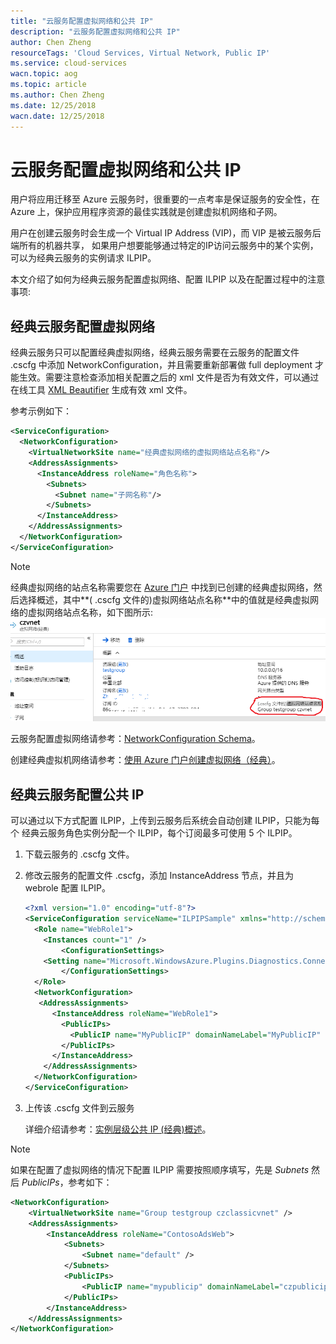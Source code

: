 ```yaml
---
title: "云服务配置虚拟网络和公共 IP"
description: "云服务配置虚拟网络和公共 IP"
author: Chen Zheng
resourceTags: 'Cloud Services, Virtual Network, Public IP'
ms.service: cloud-services
wacn.topic: aog
ms.topic: article
ms.author: Chen Zheng
ms.date: 12/25/2018
wacn.date: 12/25/2018
---
```


# 云服务配置虚拟网络和公共 IP

用户将应用迁移至 Azure 云服务时，很重要的一点考率是保证服务的安全性，在 Azure 上，保护应用程序资源的最佳实践就是创建虚拟机网络和子网。

用户在创建云服务时会生成一个 Virtual IP Address (VIP)，而 VIP 是被云服务后端所有的机器共享， 如果用户想要能够通过特定的IP访问云服务中的某个实例，可以为经典云服务的实例请求 ILPIP。

本文介绍了如何为经典云服务配置虚拟网络、配置 ILPIP 以及在配置过程中的注意事项:

## 经典云服务配置虚拟网络

经典云服务只可以配置经典虚拟网络，经典云服务需要在云服务的配置文件 .cscfg 中添加 NetworkConfiguration，并且需要重新部署做 full deployment 才能生效。需要注意检查添加相关配置之后的 xml 文件是否为有效文件，可以通过在线工具 [XML Beautifier](http://xmlbeautifier.com/) 生成有效 xml 文件。

参考示例如下：

```xml
<ServiceConfiguration>  
  <NetworkConfiguration>  
    <VirtualNetworkSite name="经典虚拟网络的虚拟网络站点名称"/>  
    <AddressAssignments>  
      <InstanceAddress roleName="角色名称">  
        <Subnets>  
          <Subnet name="子网名称"/>  
        </Subnets>  
      </InstanceAddress>
    </AddressAssignments>  
  </NetworkConfiguration>  
</ServiceConfiguration>
```

> [!NOTE]
> 经典虚拟网络的站点名称需要您在 [Azure 门户](https://portal.azure.cn) 中找到已创建的经典虚拟网络，然后选择概述，其中**( .cscfg 文件的)虚拟网络站点名称**中的值就是经典虚拟网络的虚拟网络站点名称，如下图所示:
> ![01](media/aog-cloud-services-howto-deploy-vnet-and-public-ip/01.png "01")

云服务配置虚拟网络请参考：[NetworkConfiguration Schema](https://docs.microsoft.com/zh-cn/previous-versions/azure/reference/jj156091%28v%3dazure.100%29)。

创建经典虚拟机网络请参考：[使用 Azure 门户创建虚拟网络（经典）](https://docs.azure.cn/zh-cn/virtual-network/virtual-networks-create-vnet-classic-pportal)。

## 经典云服务配置公共 IP

可以通过以下方式配置 ILPIP，上传到云服务后系统会自动创建 ILPIP，只能为每个 经典云服务角色实例分配一个 ILPIP，每个订阅最多可使用 5 个 ILPIP。

1. 下载云服务的 .cscfg 文件。

2. 修改云服务的配置文件 .cscfg，添加 InstanceAddress 节点，并且为 webrole 配置 ILPIP。

    ```xml
    <?xml version="1.0" encoding="utf-8"?>
    <ServiceConfiguration serviceName="ILPIPSample" xmlns="http://schemas.microsoft.com/ServiceHosting/2008/10/ServiceConfiguration" osFamily="4" osVersion="*" schemaVersion="2014-01.2.3">
      <Role name="WebRole1">
        <Instances count="1" />
            <ConfigurationSettings>
        <Setting name="Microsoft.WindowsAzure.Plugins.Diagnostics.ConnectionString" value="UseDevelopmentStorage=true" />
            </ConfigurationSettings>
      </Role>
      <NetworkConfiguration>
       <AddressAssignments>
          <InstanceAddress roleName="WebRole1">
            <PublicIPs>
              <PublicIP name="MyPublicIP" domainNameLabel="MyPublicIP" />
            </PublicIPs>
          </InstanceAddress>
        </AddressAssignments>
      </NetworkConfiguration>
    </ServiceConfiguration>
    ```

3. 上传该 .cscfg 文件到云服务

    详细介绍请参考：[实例层级公共 IP (经典)概述](https://docs.azure.cn/zh-cn/virtual-network/virtual-networks-instance-level-public-ip#manage-an-ilpip-for-a-cloud-services-role-instance)。

> [!NOTE]
> 如果在配置了虚拟网络的情况下配置 ILPIP 需要按照顺序填写，先是 *Subnets* 然后 *PublicIPs*，参考如下：
> 
> ```xml
> <NetworkConfiguration>
>     <VirtualNetworkSite name="Group testgroup czclassicvnet" />
>     <AddressAssignments>
>         <InstanceAddress roleName="ContosoAdsWeb">
>             <Subnets>
>                 <Subnet name="default" />
>             </Subnets>
>             <PublicIPs>
>                 <PublicIP name="mypublicip" domainNameLabel="czpublicip" />
>             </PublicIPs>
>         </InstanceAddress>
>     </AddressAssignments>
> </NetworkConfiguration>
>```